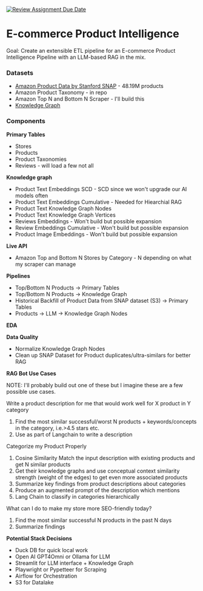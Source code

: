 [![Review Assignment Due Date](https://classroom.github.com/assets/deadline-readme-button-24ddc0f5d75046c5622901739e7c5dd533143b0c8e959d652212380cedb1ea36.svg)](https://classroom.github.com/a/1lXY_Wlg)


# E-commerce Product Intelligence

Goal: Create an extensible ETL pipeline for an E-commerce Product Intelligence Pipeline with an LLM-based RAG in the mix. 

### Datasets
- [Amazon Product Data by Stanford SNAP](https://huggingface.co/datasets/McAuley-Lab/Amazon-Reviews-2023) - 48.19M products
- Amazon Product Taxonomy - in repo
- Amazon Top N and Bottom N Scraper - I'll build this
- [Knowledge Graph](https://towardsdatascience.com/how-to-convert-any-text-into-a-graph-of-concepts-110844f22a1a)

### Components
**Primary Tables**
  - Stores
  - Products
  - Product Taxonomies
  - Reviews - will load a few not all

**Knowledge graph**
 - Product Text Embeddings SCD - SCD since we won't upgrade our AI models often
 - Product Text Embeddings Cumulative - Needed for Hiearchial RAG 
 - Product Text Knowledge Graph Nodes
 - Product Text Knowledge Graph Vertices
 - Reviews Embeddings - Won't build but possible expansion
 - Review Embeddings Cumulative - Won't build but possible expansion
 - Product Image Embeddings - Won't build but possible expansion

**Live API**
  - Amazon Top and Bottom N Stores by Category - N depending on what my scraper can manage

**Pipelines**
- Top/Bottom N Products -> Primary Tables
- Top/Bottom N Products -> Knowledge Graph
- Historical Backfill of Product Data from SNAP dataset (S3) -> Primary Tables
- Products -> LLM -> Knowledge Graph Nodes

**EDA**

**Data Quality**
- Normalize Knowledge Graph Nodes
- Clean up SNAP Dataset for Product duplicates/ultra-similars for better RAG

**RAG Bot Use Cases**

NOTE: I'll probably build out one of these but I imagine these are a few possible use cases.

Write a product description for me that would work well for X product in Y category
1. Find the most similar successful/worst N products + keywords/concepts in the category, i.e.>4.5 stars etc.
2. Use as part of Langchain to write a description

Categorize my Product Properly
1. Cosine Similarity Match the input description with existing products and get N similar products
2. Get their knowledge graphs and use conceptual context similarity strength (weight of the edges) to get even more associated products
3. Summarize key findings from product descriptions about categories
4. Produce an augmented prompt of the description which mentions 
5. Lang Chain to classify in categories hierarchically
   
What can I do to make my store more SEO-friendly today?
1. Find the most similar successful N products in the past N days
2. Summarize findings


**Potential Stack Decisions**
- Duck DB for quick local work
- Open AI GPT4Omni or Ollama for LLM
- Streamlit for LLM interface + Knowledge Graph
- Playwright or Pypetteer for Scraping
- Airflow for Orchestration
- S3 for Datalake
